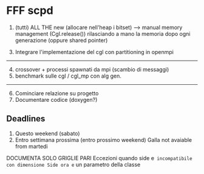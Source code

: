 # FFF scpd

1. (tutti) ALL THE new (allocare nell'heap i bitset) --> manual memory management
   (Cgl.release()) rilasciando a mano la memoria dopo ogni generazione (oppure shared
   pointer)
<!--1. (Galla + Ferra) Pulire cgl.hpp e partition.hpp (decidere cosa tenere delle ottimizzazioni)-->
3. Integrare l'implementazione del cgl con partitioning in openmpi
---
4. crossover + processi spawnati da mpi (scambio di messaggi)
5. benchmark sulle cgl / cgl\_mp con alg gen.
---
6. Cominciare relazione su progetto
7. Documentare codice (doxygen?)

## Deadlines

1. Questo weekend (sabato)
2. Entro settimana prossima (entro prossimo weekend)
Galla not avaiable from martedi


DOCUMENTA SOLO GRIGLIE PARI
Eccezioni quando side e` incompatibile con dimensione
Side ora e` un parametro della classe
